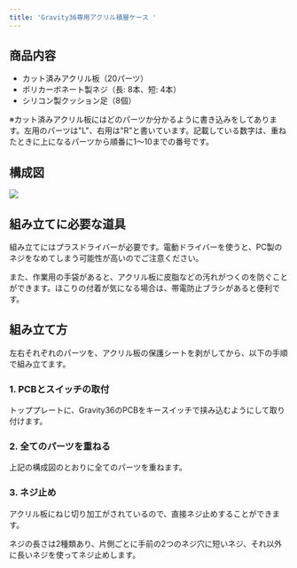 ```yaml
---
title: 'Gravity36専用アクリル積層ケース '
---
```


## 商品内容

- カット済みアクリル板（20パーツ）
- ポリカーボネート製ネジ（長: 8本、短: 4本）
- シリコン製クッション足（8個）

※カット済みアクリル板にはどのパーツか分かるように書き込みをしてあります。左用のパーツは"L"、右用は"R"と書いています。記載している数字は、重ねたときに上になるパーツから順番に1～10までの番号です。

## 構成図
<img src="/assets/g36/g36.png">

## 組み立てに必要な道具
組み立てにはプラスドライバーが必要です。電動ドライバーを使うと、PC製のネジをなめてしまう可能性が高いのでご注意ください。

また、作業用の手袋があると、アクリル板に皮脂などの汚れがつくのを防ぐことができます。ほこりの付着が気になる場合は、帯電防止ブラシがあると便利です。

## 組み立て方

左右それぞれのパーツを、アクリル板の保護シートを剥がしてから、以下の手順で組み立てます。

### 1. PCBとスイッチの取付
トッププレートに、Gravity36のPCBをキースイッチで挟み込むようにして取り付けます。

### 2. 全てのパーツを重ねる
上記の構成図のとおりに全てのパーツを重ねます。


### 3. ネジ止め
アクリル板にねじ切り加工がされているので、直接ネジ止めすることができます。

ネジの長さは2種類あり、片側ごとに手前の2つのネジ穴に短いネジ、それ以外に長いネジを使ってネジ止めします。